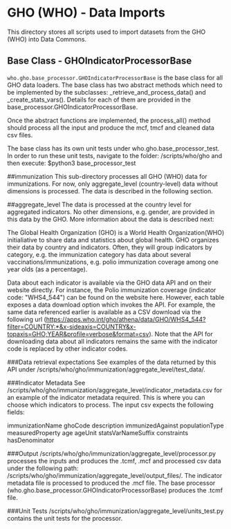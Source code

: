 # GHO (WHO) - Data Imports

This directory stores all scripts used to import datasets from the GHO (WHO) into Data Commons.

## Base Class - GHOIndicatorProcessorBase
`who.gho.base_processor.GHOIndicatorProcessorBase` is the base class for all GHO data loaders. The base class has two abstract methods which need to be implemented by the subclasses: _retrieve_and_process_data() and _create_stats_vars(). Details for each of them are provided in the base_processor.GHOIndicatorProcessorBase.

Once the abstract functions are implemented, the process_all() method should process all the input and produce the mcf, tmcf and cleaned data csv files.

The base class has its own unit tests under who.gho.base_processor_test. In order to run these unit tests, navigate to the folder: /scripts/who/gho and then execute: $python3 base_processor_test


##immunization
This sub-directory processes all GHO (WHO) data for immunizations. For now, only aggregate_level (country-level) data without dimensions is processed. The data is described in the following section.

##aggregate_level
The data is processed at the country level for aggregated indicators. No other dimensions, e.g. gender, are provided in this data by the GHO. More information about the data is described next:

The Global Health Organization (GHO) is a World Health Organization(WHO) initialiative to share data and statistics about global health. GHO organizes their data by country and indicators. Often, they will group indicators by category, e.g. the immunization category has data about several vaccinations/immunizations, e.g. polio immunization coverage among one year olds (as a percentage).

Data about each indicator is available via the GHO data API and on their website directly. For instance, the Polio immunization coverage (indicator code: "WHS4_544") can be found on the website here. However, each table exposes a data download option which invokes the API. For example, the same data referenced earlier is available as a CSV download via the following url (https://apps.who.int/gho/athena/data/GHO/WHS4_544?filter=COUNTRY:*&x-sideaxis=COUNTRY&x-topaxis=GHO;YEAR&profile=verbose&format=csv). Note that the API for downloading data about all indicators remains the same with the indicator code is replaced by other indicator codes.

###Data retrieval expectations
See examples of the data returned by this API under /scripts/who/gho/immunization/aggregate_level/test_data/.

###Indicator Metadata
See /scripts/who/gho/immunization/aggregate_level/indicator_metadata.csv for an example of the indicator metadata required. This is where you can choose which indicators to process. The input csv expects the following fields:

immunizationName
ghoCode
description
immunizedAgainst
populationType
measuredProperty
age
ageUnit
statsVarNameSuffix
constraints
hasDenominator


###Output
/scripts/who/gho/immunization/aggregate_level/processor.py processes the inputs and produces the .tcmf, .mcf and processed csv data under the following path: /scripts/who/gho/immunization/aggregate_level/output_files/. The indicator metadata file is processed to produced the .mcf file. The base processor (who.gho.base_processor.GHOIndicatorProcessorBase) produces the .tcmf file.

###Unit Tests 
/scripts/who/gho/immunization/aggregate_level/units_test.py contains the unit tests for the processor.